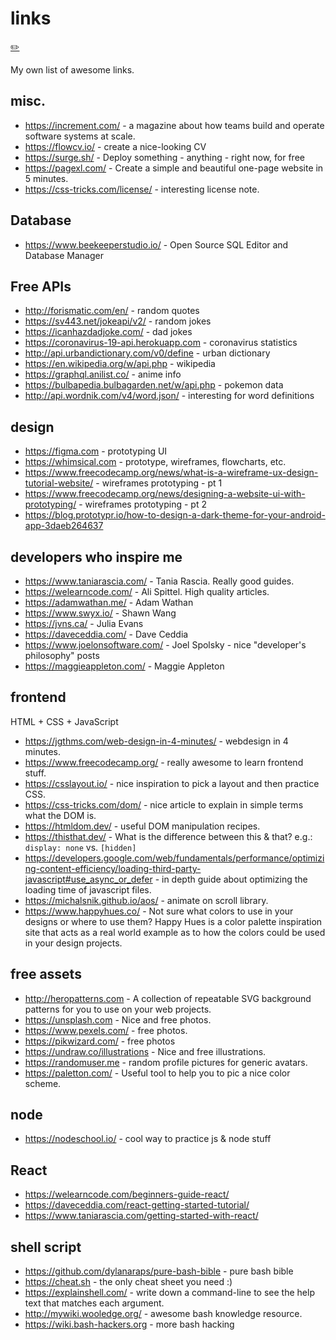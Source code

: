 # links
[✏️](https://github.com/meleu/my-notes/edit/master/links.md)

My own list of awesome links.

## misc.

- <https://increment.com/> - a magazine about how teams build and operate software systems at scale.
- <https://flowcv.io/> - create a nice-looking CV
- <https://surge.sh/> - Deploy something - anything - right now, for free
- <https://pagexl.com/> - Create a simple and beautiful one-page website in 5 minutes.
- <https://css-tricks.com/license/> - interesting license note.


## Database

- <https://www.beekeeperstudio.io/> - Open Source SQL Editor and Database Manager


## Free APIs

- <http://forismatic.com/en/> - random quotes
- <https://sv443.net/jokeapi/v2/> - random jokes
- <https://icanhazdadjoke.com/> - dad jokes
- <https://coronavirus-19-api.herokuapp.com> - coronavirus statistics
- <http://api.urbandictionary.com/v0/define> - urban dictionary
- <https://en.wikipedia.org/w/api.php> - wikipedia
- <https://graphql.anilist.co/> - anime info
- <https://bulbapedia.bulbagarden.net/w/api.php> - pokemon data
- <http://api.wordnik.com/v4/word.json/> - interesting for word definitions


## design

- <https://figma.com> - prototyping UI
- <https://whimsical.com> - prototype, wireframes, flowcharts, etc.
- <https://www.freecodecamp.org/news/what-is-a-wireframe-ux-design-tutorial-website/> - wireframes prototyping - pt 1
- <https://www.freecodecamp.org/news/designing-a-website-ui-with-prototyping/> - wireframes prototyping - pt 2
- <https://blog.prototypr.io/how-to-design-a-dark-theme-for-your-android-app-3daeb264637>


## developers who inspire me

- <https://www.taniarascia.com/> - Tania Rascia. Really good guides.
- <https://welearncode.com/> - Ali Spittel. High quality articles.
- <https://adamwathan.me/> - Adam Wathan
- <https://www.swyx.io/> - Shawn Wang
- <https://jvns.ca/> - Julia Evans
- <https://daveceddia.com/> - Dave Ceddia
- <https://www.joelonsoftware.com/> - Joel Spolsky - nice "developer's philosophy" posts
- <https://maggieappleton.com/> - Maggie Appleton



## frontend

HTML + CSS + JavaScript

- <https://jgthms.com/web-design-in-4-minutes/> - webdesign in 4 minutes.
- <https://www.freecodecamp.org/> - really awesome to learn frontend stuff.
- <https://csslayout.io/> - nice inspiration to pick a layout and then practice CSS.
- <https://css-tricks.com/dom/> - nice article to explain in simple terms what the DOM is.
- <https://htmldom.dev/> - useful DOM manipulation recipes.
- <https://thisthat.dev/> - What is the difference between this & that? e.g.: `display: none` vs. `[hidden]`
- <https://developers.google.com/web/fundamentals/performance/optimizing-content-efficiency/loading-third-party-javascript#use_async_or_defer> - in depth guide about optimizing the loading time of javascript files.
- <https://michalsnik.github.io/aos/> - animate on scroll library.
- <https://www.happyhues.co/> - Not sure what colors to use in your designs or where to use them? Happy Hues is a color palette inspiration site that acts as a real world example as to how the colors could be used in your design projects.


## free assets

- <http://heropatterns.com> - A collection of repeatable SVG background patterns for you to use on your web projects.
- <https://unsplash.com> - Nice and free photos.
- <https://www.pexels.com/> - free photos.
- <https://pikwizard.com/> - free photos
- <https://undraw.co/illustrations> - Nice and free illustrations.
- <https://randomuser.me> - random profile pictures for generic avatars.
- <https://paletton.com/> - Useful tool to help you to pic a nice color scheme.


## node

- <https://nodeschool.io/> - cool way to practice js & node stuff


## React

- <https://welearncode.com/beginners-guide-react/>
- <https://daveceddia.com/react-getting-started-tutorial/>
- <https://www.taniarascia.com/getting-started-with-react/>


## shell script

- <https://github.com/dylanaraps/pure-bash-bible> - pure bash bible
- <https://cheat.sh> - the only cheat sheet you need :)
- <https://explainshell.com/> - write down a command-line to see the help text that matches each argument.
- <http://mywiki.wooledge.org/> - awesome bash knowledge resource.
- <https://wiki.bash-hackers.org> - more bash hacking

